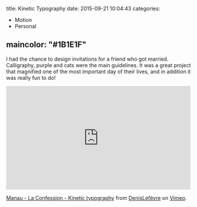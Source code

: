 title: Kinetic Typography
date: 2015-09-21 10:04:43
categories:
- Motion
- Personal



maincolor: "#1B1E1F"
---

I had the chance to design invitations for a friend who got married. Calligraphy, purple and cats were the main guidelines. It was a great project that magnified one of the most important day of their lives, and in addition it was really fun to do!


<iframe src="https://player.vimeo.com/video/66888186" width="500" height="281" frameborder="0" webkitallowfullscreen mozallowfullscreen allowfullscreen></iframe> <p><a href="https://vimeo.com/66888186">Manau - La Confession - Kinetic typography</a> from <a href="https://vimeo.com/user5240963">DenisLef&egrave;vre</a> on <a href="https://vimeo.com">Vimeo</a>.</p>